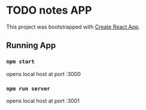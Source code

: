 # TODO notes APP

This project was bootstrapped with [Create React App](https://github.com/facebook/create-react-app).

## Running App

### `npm start`

opens local host at port :3000

### `npm run server`

opens local host at port :3001
